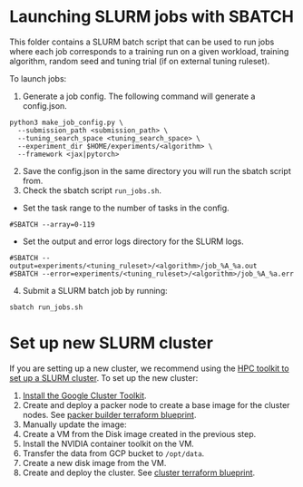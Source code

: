 # Launching SLURM jobs with SBATCH
This folder contains a SLURM batch script that can be used to run jobs where each job corresponds to a training run on a given workload, training algorithm, random seed and tuning trial (if on external tuning ruleset).

To launch jobs:
1) Generate a job config. The following command will generate a config.json.
```
python3 make_job_config.py \
  --submission_path <submission_path> \
  --tuning_search_space <tuning_search_space> \
  --experiment_dir $HOME/experiments/<algorithm> \
  --framework <jax|pytorch>
```
2) Save the config.json in the same directory you will run the sbatch script from.
3) Check the sbatch script `run_jobs.sh`. 
- Set the task range to the number of tasks in the config.
```
#SBATCH --array=0-119
```
- Set the output and error logs directory for the SLURM logs.
```
#SBATCH --output=experiments/<tuning_ruleset>/<algorithm>/job_%A_%a.out
#SBATCH --error=experiments/<tuning_ruleset>/<algorithm>/job_%A_%a.err
```
4) Submit a SLURM batch job by running:
```
sbatch run_jobs.sh
```


# Set up new SLURM cluster
If you are setting up a new cluster, we recommend using the [HPC toolkit to set up a SLURM cluster](https://cloud.google.com/cluster-toolkit/docs/quickstarts/slurm-cluster).
To set up the new cluster:

1) [Install the Google Cluster Toolkit](https://github.com/GoogleCloudPlatform/cluster-toolkit?tab=readme-ov-file#quickstart). 
2) Create and deploy a packer node to create a base image for the cluster nodes. See [packer builder terraform blueprint](/scoring/utils/slurm/algoperf_slurm_packer_builder.yaml).
3) Manually update the image:
  1) Create a VM from the Disk image created in the previous step.
  2) Install the NVIDIA container toolkit on the VM.
  3) Transfer the data from GCP bucket to `/opt/data`.
  4) Create a new disk image from the VM.
4) Create and deploy the cluster. See [cluster terraform blueprint](/scoring/utils/slurm/algoperf_slurm_cluster.yaml).

